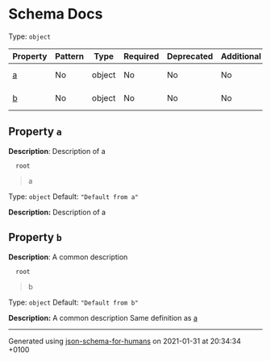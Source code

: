 # Schema Docs

Type: `object`

| Property | Pattern | Type | Required | Deprecated | Additional | Description |
| -------- | ------- | ---- | -------- | ---------- | ---------- | ----------- |
| [a](#a)|No|object|No|No| No|Description of a|
| [b](#b)|No|object|No|No| No|A common description|

  ## <a name="a"></a>Property `a`

  **Description**:  Description of a

      root
 >   a

Type: `object`
             Default: `"Default from a"`

**Description:** Description of a

  ## <a name="b"></a>Property `b`

  **Description**:  A common description

      root
 >   b

Type: `object`
             Default: `"Default from b"`

**Description:** A common description
        Same definition as [a](#a)

----------------------------------------------------------------------------------------------------------------------------
Generated using [json-schema-for-humans](https://github.com/coveooss/json-schema-for-humans) on 2021-01-31 at 20:34:34 +0100